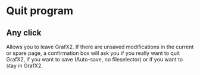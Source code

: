 # Quit program #

## Any click ##

Allows you to leave GrafX2. If there are unsaved modifications in the current or spare page, a confirmation box will ask you if you really want to quit GrafX2, if you want to save (Auto-save, no fileselector) or if you want to stay in GrafX2.